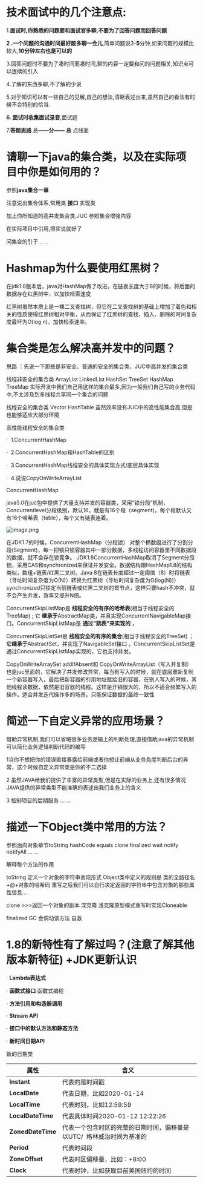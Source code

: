 # 技术面试中的几个注意点:

1.**面试时,你熟悉的问题要和面试官多聊,不要为了回答问题而回答问题**

**2 .一个问题的沟通时间最好能多聊一会儿**,简单问题说3-**5**分钟,如果问题的规模比较大,**10分钟左右也是可以的**

3.回答问题时不要为了凑时间而凑时间,聊的内容一定要和问的问题相关,知识点可以连续的引入

4.了解的东西多聊,不了解的少说

5.对于知识可以有一些自己的见解,自己的想法,清晰表述出来,虽然自己的看法有时候不会特别的恰当.

**6. 面试时收集面试录音**,面试题

7.**答题思路** 总——**分——** **总**    点线面

# 请聊一下**java的集合类，以及在实际项目中你是如何用的？**

参照**java集合一章**

注意说出集合体系,常用类 **接口** 实现类

加上你所知道的高并发集合类,JUC     参照集合增强内容

在实际项目中引用,照实说就好了

问集合的引子… …

# Hashmap为什么要使用红黑树？

在jdk1.8版本后，java对HashMap做了改进，在链表长度大于8的时候，将后面的数据存在红黑树中，以加快检索速度

红黑树虽然本质上是一棵二叉查找树，但它在二叉查找树的基础上增加了着色和相关的性质使得红黑树相对平衡，从而保证了红黑树的查找、插入、删除的时间复杂度最坏为O(log n)。加快检索速率。

# 集合类是怎么解决高并发中的问题？

思路 ：先说一下那些是非安全、普通的安全的集合类、JUC中高并发的集合类

线程非安全的集合类 ArrayList LinkedList HashSet TreeSet HashMap TreeMap 实际开发中我们自己用这样的集合最多,因为一般我们自己写的业务代码中,不太涉及到多线程共享同一个集合的问题

线程安全的集合类 Vector HashTable 虽然效率没有JUC中的高性能集合高,但是也能够适应大部分环境

高性能线程安全的集合类

·  1.ConcurrentHashMap

·  2.ConcurrentHashMap和HashTable的区别

·  3.ConcurrentHashMap线程安全的具体实现方式/底层具体实现

·  4.说说CopyOnWriteArrayList

ConcurrentHashMap

java5.0在juc包中提供了大量支持并发的容器类，采用“锁分段”机制，Concurrentlevel分段级别，默认16，就是有16个段（segment)，每个段默认又有16个哈希表（table），每个又有链表连着。

![image.png](https://fynotefile.oss-cn-zhangjiakou.aliyuncs.com/fynote/fyfile/58551/1752150920003/9c68776f70bd457eaa41e4b7f47dbdd8.png)

在JDK1.7的时候，ConcurrentHashMap（分段锁） 对整个桶数组进行了分割分段(Segment)，每一把锁只锁容器其中一部分数据，多线程访问容器里不同数据段的数据，就不会存在锁竞争。
JDK1.8ConcurrentHashMap取消了Segment分段锁，采用CAS和synchronized来保证并发安全。数据结构跟HashMap1.8的结构类似，数组+链表/红黑二叉树。Java 8在链表长度超过一定阈值（8）时将链表（寻址时间复杂度为O(N)）转换为红黑树（寻址时间复杂度为O(log(N))）
synchronized只锁定当前链表或红黑二叉树的首节点，这样只要hash不冲突，就不会产生并发，效率又提升N倍。

ConcurrentSkipListMap是 **线程安全的有序的哈希表**(相当于线程安全的TreeMap) ; 它 **继承于**AbstractMap类，并且实现ConcurrentNavigableMap接口。ConcurrentSkipListMap是 **通过“跳表”来实现的** ，

ConcurrentSkipListSet是 **线程安全的有序的集合**(相当于线程安全的TreeSet) ； **它继承于**AbstractSet，并实现了NavigableSet接口 。ConcurrentSkipListSet是通过ConcurrentSkipListMap实现的，它也支持并发。

CopyOnWriteArraySet addIfAbsent和 CopyOnWriteArrayList（写入并复制）也是juc里面的，它解决了并发修改异常，每当有写入的时候，就在底层重新复制一个新容器写入，最后把新容器的引用地址赋给旧的容器，在别人写入的时候，其他线程读数据，依然是旧容器的线程。这样是开销很大的，所以不适合频繁写入的操作。适合并发迭代操作多的场景。只能保证数据的最终一致性

# 简述一下自定义异常的应用场景？

借助异常机制,我们可以省略很多业务逻辑上的判断处理,直接借助java的异常机制可以简化业务逻辑判断代码的编写

1当你不想把你的错误直接暴露给前端或者你想让前端从业务角度判断后台的异常，这个时候自定义异常类是你的不二选择

2 虽然JAVA给我们提供了丰富的异常类型,但是在实际的业务上,还有很多情况JAVA提供的异常类型不能准确的表述出我们业务上的含义

3 控制项目的后期服务 … …

# 描述一下**Object类中常用的方法？**

参照面向对象章节toString hashCode equals clone finalized wait notify notifyAll … …

解释每个方法的作用

toString 定义一个对象的字符串表现形式  Object类中定义的规则是 类的全路径名+@+对象的哈希码 重写之后我们可以自行决定返回的字符串中包含对象的那些属性信息…

clone >>>返回一个对象的副本  深克隆 浅克隆原型模式重写时实现Cloneable

finalized GC 会调动该方法 自救

# 1.8的新特性有了解过吗？(注意了解其他版本新特征) +JDK更新认识

· **Lambda表达式**

· **函数式接口**  函数式编程

· **方法引用和构造器调用**

· **Stream API**

· **接口中的默认方法和静态方法**

· **新时间日期API**

新的日期类

| **属性**          | **含义**                                                          |
| ----------------------- | ----------------------------------------------------------------------- |
| **Instant**       | 代表的是时间戳                                                          |
| **LocalDate**     | 代表日期，比如2020-01-14                                                |
| **LocalTime**     | 代表时刻，比如12:59:59                                                  |
| **LocalDateTime** | 代表具体时间2020-01-12 12:22:26                                         |
| **ZonedDateTime** | 代表一个包含时区的完整的日期时间，偏移量是以UTC/  格林威治时间为基准的 |
| **Period**        | 代表时间段                                                              |
| **ZoneOffset**    | 代表时区偏移量，比如：+8:00                                             |
| **Clock**         | 代表时钟，比如获取目前美国纽约的时间                                    |
